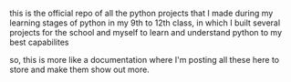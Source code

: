 this is the official repo of all the python projects that I made during my learning stages of python in my 9th to 12th class, in which I built several projects for the school and myself to learn and understand python to my best capabilites

so, this is more like a documentation where I'm posting all these here to store and make them show out more.
